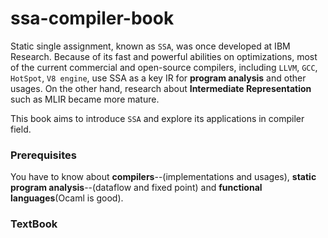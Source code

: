 # ssa-compiler-book

Static single assignment, known as `SSA`, was once developed at IBM Research. Because of its fast and powerful abilities on optimizations, most of the current commercial and open-source compilers, including `LLVM`, `GCC`, `HotSpot`, `V8 engine`, use SSA as a key IR for **program analysis** and other usages. On the other hand, research about **Intermediate Representation** such as MLIR became more mature.    

This book aims to introduce `SSA` and explore its applications in compiler field. 

### Prerequisites

You have to know about **compilers**--(implementations and usages), **static program analysis**--(dataflow and fixed point) and **functional languages**(Ocaml is good).  

### TextBook



